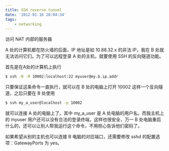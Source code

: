 ```yaml
---
title: SSH reverse tunnel
date: '2012-01-16 20:04:34'
tags:
    - networking
---
```


访问 NAT 内部的服务器

<!--more-->

A 处的计算机都在防火墙的后面，IP 地址是如 10.88.32.x 的非法 IP，我在 B 处就无法访问它们。为了可以远程登录 A 处的主机，就要使用 SSH 的反向隧道功能。

首先是在A处的计算机上执行

```bash
$ ssh -N -R 10002:localhost:22 myuser@my.b.ip.addr
```

只要保证这条命令一直执行，就可以在 B 处的电脑上打开 10002 这样一个反向隧道，之后只要在 B 处使用

```bash
$ ssh my_a_user@localhost -p 10002
```

就可以连接 A 处的电脑上了。其中 my_a_user 是 A 处电脑的用户名。而我主机上的 myuser 用户还可以没有合法的登录终端，这样也很安全，万一 B 处电脑重启什么的，还可以让别人帮我运行这个命令，不用担心告诉他们密码了。

如果希望从别的主机也可以连接 B 电脑的对应端口，还需要修改 sshd 的配置选项：GatewayPorts 为 yes。